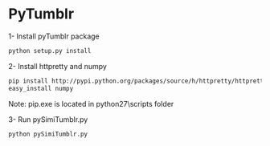 # PyTumblr

1- Install pyTumblr package
```bash
python setup.py install
```

2- Install httpretty and numpy 
```bash
pip install http://pypi.python.org/packages/source/h/httpretty/httpretty-0.5.5.tar.gz
easy_install numpy
```
Note: pip.exe is located in python27\scripts folder

3- Run pySimiTumblr.py
```bash
python pySimiTumblr.py
```
